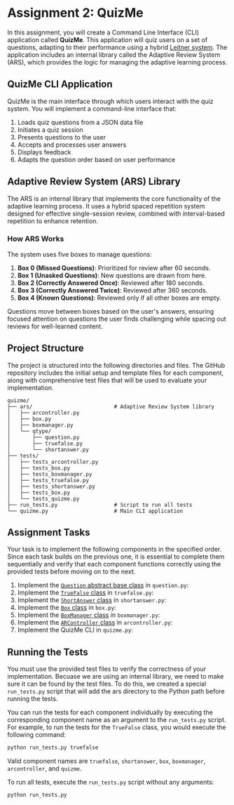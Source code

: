 # Assignment 2: QuizMe 

In this assignment, you will create a Command Line Interface (CLI) application called **QuizMe**. This application will quiz users on a set of questions, adapting to their performance using a hybrid [Leitner system](https://en.wikipedia.org/wiki/Leitner_system). The application includes an internal library called the Adaptive Review System (ARS), which provides the logic for managing the adaptive learning process.

## QuizMe CLI Application

QuizMe is the main interface through which users interact with the quiz system. You will implement a command-line interface that:

1. Loads quiz questions from a JSON data file
2. Initiates a quiz session
3. Presents questions to the user
4. Accepts and processes user answers
5. Displays feedback
6. Adapts the question order based on user performance

## Adaptive Review System (ARS) Library

The ARS is an internal library that implements the core functionality of the adaptive learning process. It uses a hybrid spaced repetition system designed for effective single-session review, combined with interval-based repetition to enhance retention.

### How ARS Works

The system uses five boxes to manage questions:

1. **Box 0 (Missed Questions)**: Prioritized for review after 60 seconds.
2. **Box 1 (Unasked Questions)**: New questions are drawn from here.
3. **Box 2 (Correctly Answered Once)**: Reviewed after 180 seconds.
4. **Box 3 (Correctly Answered Twice)**: Reviewed after 360 seconds.
5. **Box 4 (Known Questions)**: Reviewed only if all other boxes are empty.

Questions move between boxes based on the user's answers, ensuring focused attention on questions the user finds challenging while spacing out reviews for well-learned content.

## Project Structure

The project is structured into the following directories and files. The GitHub repository includes the initial setup and template files for each component, along with comprehensive test files that will be used to evaluate your implementation.

```
quizme/
├── ars/                          # Adaptive Review System library
│   ├── arcontroller.py
│   ├── box.py
│   ├── boxmanager.py
│   └── qtype/
│       ├── question.py
│       ├── truefalse.py
│       └── shortanswer.py
├── tests/                          
│   ├── tests_arcontroller.py
│   ├── tests_box.py
│   ├── tests_boxmanager.py
│   ├── tests_truefalse.py
│   ├── tests_shortanswer.py
│   ├── tests_box.py
│   └── tests_quizme.py
├── run_tests.py                  # Script to run all tests
└── quizme.py                     # Main CLI application
```

## Assignment Tasks

Your task is to implement the following components in the specified order. Since each task builds on the previous one, it is essential to complete them sequentially and verify that each component functions correctly using the provided tests before moving on to the next.

1. Implement the [`Question` abstract base class](question-abstract-base-class.md) in `question.py`:
2. Implement the [`TrueFalse` class](truefalse-class.md) in `truefalse.py`:
3. Implement the [`ShortAnswer` class](shortanswer-class.md) in `shortanswer.py`:
4. Implement the [`Box` class](box-class.md) in `box.py`:
5. Implement the [`BoxManager` class](boxmanager-class.md) in `boxmanager.py`:
6. Implement the [`ARController` class](arcontroller-class.md) in `arcontroller.py`:
7. Implement the QuizMe CLI in `quizme.py`:

## Running the Tests

You must use the provided test files to verify the correctness of your implementation. Becuase we are using an internal library, we need to make sure it can be found by the test files. To do this, we created a special `run_tests.py` script that will add the ars directory to the Python path before running the tests.

You can run the tests for each component individually by executing the corresponding component name as an argument to the `run_tests.py` script. For example, to run the tests for the `TrueFalse` class, you would execute the following command:

```bash
python run_tests.py truefalse
```

Valid component names are `truefalse`, `shortanswer`, `box`, `boxmanager`, `arcontroller`, and `quizme`.

To run all tests, execute the `run_tests.py` script without any arguments:

```bash
python run_tests.py
```